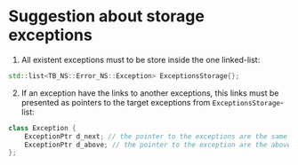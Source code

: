 # Suggestion about storage exceptions
1. All existent exceptions must to be store inside the one linked-list:
```cpp
std::list<TB_NS::Error_NS::Exception> ExceptionsStorage{};
```
2. If an exception have the links to another exceptions, this links must be presented as pointers to the target exceptions from `ExceptionsStorage`-list:
```cpp
class Exception {
    ExceptionPtr d_next; // the pointer to the exceptions are the same level
    ExceptionPtr d_above; // the pointer to the exception are the above level (sub-exceptions of this exception)
};
```
